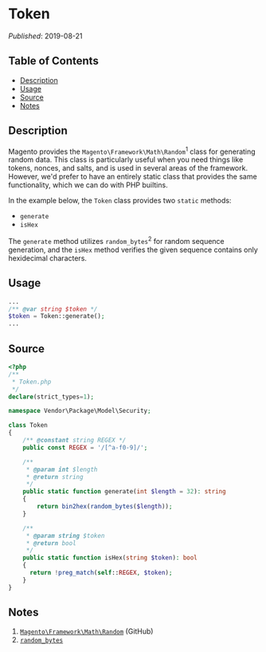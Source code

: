 # Token

_Published_: 2019-08-21

## Table of Contents

+ [Description](#description)
+ [Usage](#usage)
+ [Source](#source)
+ [Notes](#notes)

## Description

Magento provides the `Magento\Framework\Math\Random`<sup>1</sup> class for
generating random data. This class is particularly useful when you need things
like tokens, nonces, and salts, and is used in several areas of the framework.
However, we'd prefer to have an entirely static class that provides the same
functionality, which we can do with PHP builtins.

In the example below, the `Token` class provides two `static` methods:

+ `generate`
+ `isHex`

The `generate` method utilizes `random_bytes`<sup>2</sup> for random sequence
generation, and the `isHex` method verifies the given sequence contains only
hexidecimal characters.

## Usage

```php
...
/** @var string $token */
$token = Token::generate();
...
```

## Source

```php
<?php
/**
 * Token.php
 */
declare(strict_types=1);

namespace Vendor\Package\Model\Security;

class Token
{
    /** @constant string REGEX */
    public const REGEX = '/[^a-f0-9]/';

    /**
     * @param int $length
     * @return string
     */
    public static function generate(int $length = 32): string
    {
        return bin2hex(random_bytes($length));
    }

    /**
     * @param string $token
     * @return bool
     */
    public static function isHex(string $token): bool
    {
      return !preg_match(self::REGEX, $token);
    }
}
```

## Notes

1. [`Magento\Framework\Math\Random`](https://github.com/magento/magento2/blob/2.3/lib/internal/Magento/Framework/Math/Random.php) (GitHub)
2. [`random_bytes`](https://www.php.net/manual/en/function.random-bytes.php)
